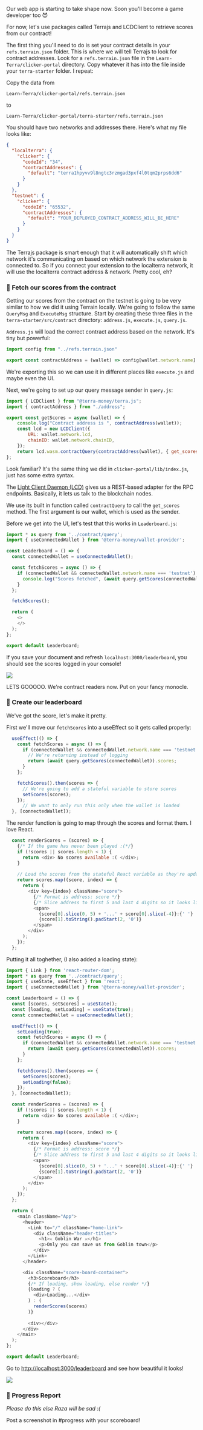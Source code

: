 Our web app is starting to take shape now. Soon you'll become a game developer too 😈

For now, let's use packages called Terrajs and LCDClient to retrieve scores from our contract!

The first thing you'll need to do is set your contract details in your `refs.terrain.json` folder. This is where we will tell Terrajs to look for contract addresses. Look for a `refs.terrain.json` file in the `Learn-Terra/clicker-portal` directory. Copy whatever it has into the file inside your `terra-starter` folder. I repeat: 

Copy the data from 
```
Learn-Terra/clicker-portal/refs.terrain.json
```
to 
```
Learn-Terra/clicker-portal/terra-starter/refs.terrain.json
```

You should have two networks and addresses there. Here's what my file looks like:
```json
{
  "localterra": {
    "clicker": {
      "codeId": "34",
      "contractAddresses": {
        "default": "terra1hpyvv9l8ngtc3rzmgad3pxf4l0tqm2prps6dd6"
      }
    }
  },
  "testnet": {
    "clicker": {
      "codeId": "65532",
      "contractAddresses": {
        "default": "YOUR_DEPLOYED_CONTRACT_ADDRESS_WILL_BE_HERE"
      }
    }
  }
}
```

The Terrajs package is smart enough that it will automatically shift which network it's communicating on based on which network the extension is connected to. So if you connect your extension to the localterra network, it will use the localterra contract address & network. Pretty cool, eh?

### 📩 Fetch our scores from the contract
Getting our scores from the contract on the testnet is going to be very similar to how we did it using Terrain locally. We're going to follow the same `QueryMsg` and `ExecuteMsg` structure. Start by creating these three files in the `terra-starter/src/contract` directory: `address.js`, `execute.js`, `query.js`. 

`Address.js` will load the correct contract address based on the network. It's tiny but powerful:
```javascript
import config from "../refs.terrain.json"

export const contractAddress = (wallet) => config[wallet.network.name].clicker.contractAddresses.default
```

We're exporting this so we can use it in different places like `execute.js` and maybe even the UI.

Next, we're going to set up our query message sender in `query.js`:
```javascript
import { LCDClient } from "@terra-money/terra.js";
import { contractAddress } from "./address";

export const getScores = async (wallet) => {
    console.log("Contract address is ", contractAddress(wallet));
    const lcd = new LCDClient({
        URL: wallet.network.lcd,
        chainID: wallet.network.chainID,
    });
    return lcd.wasm.contractQuery(contractAddress(wallet), { get_scores: {} });
};
```

Look familiar? It's the same thing we did in `clicker-portal/lib/index.js`, just has some extra syntax.

The [Light Client Daemon (LCD)](https://docs.terra.money/docs/develop/how-to/start-lcd.html) gives us a REST-based adapter for the RPC endpoints. Basically, it lets us talk to the blockchain nodes. 

We use its built in function called `contractQuery` to call the `get_scores` method. The first argument is our wallet, which is used as the sender. 

Before we get into the UI, let's test that this works in `Leaderboard.js`:
```javascript
import * as query from '../contract/query';
import { useConnectedWallet } from '@terra-money/wallet-provider';

const Leaderboard = () => {
  const connectedWallet = useConnectedWallet();

  const fetchScores = async () => {
    if (connectedWallet && connectedWallet.network.name === 'testnet') {
      console.log("Scores fetched", (await query.getScores(connectedWallet)).scores);
    }
  };

  fetchScores();

  return (
    <>
    </>
  );
};

export default Leaderboard;
```

If you save your document and refresh `localhost:3000/leaderboard`, you should see the scores logged in your console!

![](https://hackmd.io/_uploads/rklnvI-Sq.png)

LETS GOOOOO. We're contract readers now. Put on your fancy monocle. 

### 🥇 Create our leaderboard
We've got the score, let's make it pretty. 

First we'll move our `fetchScores` into a useEffect so it gets called properly:
```javascript
  useEffect(() => {
    const fetchScores = async () => {
      if (connectedWallet && connectedWallet.network.name === 'testnet') {
        // We're returning instead of logging           
        return (await query.getScores(connectedWallet)).scores;
      }
    };

    fetchScores().then(scores => {
      // We're going to add a stateful variable to store scores
      setScores(scores);
    });
      // We want to only run this only when the wallet is loaded
  }, [connectedWallet]);
```

The render function is going to map through the scores and format them. I love React.
```javascript
  const renderScores = (scores) => {
    {/* If the game has never been played :(*/}
    if (!scores || scores.length < 1) {
      return <div> No scores available :( </div>;
    }
      
    // Load the scores from the stateful React variable as they're updated
    return scores.map((score, index) => {
      return (
        <div key={index} className="score">
          {/* Format is address: score */}
          {/* Slice address to first 5 and last 4 digits so it looks like terra...a1b2*/}
          <span>
            {score[0].slice(0, 5) + '...' + score[0].slice(-4)}:{' '}
            {score[1].toString().padStart(2, '0')}
          </span>
        </div>
      );
    });
  };
```


Putting it all toghether, (I also added a loading state):
```javascript
import { Link } from 'react-router-dom';
import * as query from '../contract/query';
import { useState, useEffect } from 'react';
import { useConnectedWallet } from '@terra-money/wallet-provider';

const Leaderboard = () => {
  const [scores, setScores] = useState();
  const [loading, setLoading] = useState(true);
  const connectedWallet = useConnectedWallet();

  useEffect(() => {
    setLoading(true);
    const fetchScores = async () => {
      if (connectedWallet && connectedWallet.network.name === 'testnet') {      
        return (await query.getScores(connectedWallet)).scores;
      }
    };

    fetchScores().then(scores => {
      setScores(scores);
      setLoading(false);
    });
  }, [connectedWallet]);

  const renderScores = (scores) => {
    if (!scores || scores.length < 1) {
      return <div> No scores available :( </div>;
    }

    return scores.map((score, index) => {
      return (
        <div key={index} className="score">
          {/* Format is address: score */}
          {/* Slice address to first 5 and last 4 digits so it looks like terra...a1b2*/}
          <span>
            {score[0].slice(0, 5) + '...' + score[0].slice(-4)}:{' '}
            {score[1].toString().padStart(2, '0')}
          </span>
        </div>
      );
    });
  };

  return (
    <main className="App">
      <header>
        <Link to="/" className="home-link">
          <div className="header-titles">
            <h1>⚔ Goblin War ⚔️</h1>
            <p>Only you can save us from Goblin town</p>
          </div>
        </Link>
      </header>

      <div className="score-board-container">
        <h3>Scoreboard</h3>
        {/* If loading, show loading, else render */}
        {loading ? (
          <div>Loading...</div>
        ) : (
          renderScores(scores)
        )}
        
        <div></div>
      </div>
    </main>
  );
};

export default Leaderboard;
```

Go to [http://localhost:3000/leaderboard](http://localhost:3000/leaderboard) and see how beautiful it looks!

![](https://hackmd.io/_uploads/rJmpsUWSc.png)


### 🚨 Progress Report
*Please do this else Raza will be sad :(*

Post a screenshot in #progress with your scoreboard!